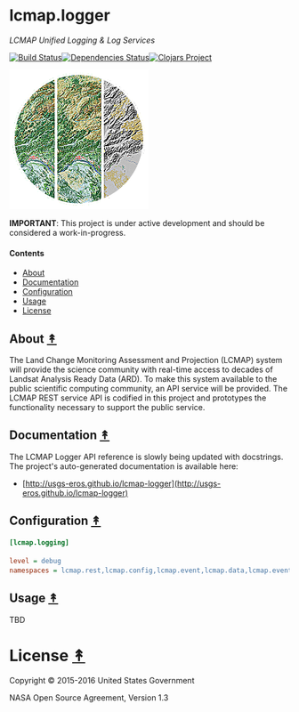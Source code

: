 # lcmap.logger

*LCMAP Unified Logging & Log Services*


[![Build Status][travis-badge]][travis][![Dependencies Status][deps-badge]][deps][![Clojars Project][clojars-badge]][clojars]

[![LCMAP open source project logo][lcmap-logo]][lcmap-logo-large]


**IMPORTANT**: This project is under active development and should be
considered a work-in-progress.


#### Contents

* [About](#about-)
* [Documentation](#documentation-)
* [Configuration](#configuration-)
* [Usage](#usage-)
* [License](#license-)


## About [&#x219F;](#contents)

The Land Change Monitoring Assessment and Projection (LCMAP) system will
provide the science community with real-time access to decades of Landsat
Analysis Ready Data (ARD). To make this system available to the public
scientific computing community, an API service will be provided. The
LCMAP REST service API is codified in this project and prototypes the
functionality necessary to support the public service.


## Documentation [&#x219F;](#contents)

The LCMAP Logger API reference is slowly being updated with docstrings. The
project's auto-generated documentation is available here:

* [http://usgs-eros.github.io/lcmap-logger](http://usgs-eros.github.io/lcmap-logger)


## Configuration [&#x219F;](#contents)

```ini
[lcmap.logging]

level = debug
namespaces = lcmap.rest,lcmap.config,lcmap.event,lcmap.data,lcmap.event,lcmap.see
```


## Usage [&#x219F;](#contents)

TBD


# License [&#x219F;](#contents)

Copyright © 2015-2016 United States Government

NASA Open Source Agreement, Version 1.3



<!-- Named page links below: /-->

[travis]: https://travis-ci.org/USGS-EROS/lcmap-logger
[travis-badge]: https://travis-ci.org/USGS-EROS/lcmap-logger.png?branch=master
[deps]: http://jarkeeper.com/usgs-eros/lcmap-logger
[deps-badge]: http://jarkeeper.com/usgs-eros/lcmap-logger/status.svg
[lcmap-logo]: https://raw.githubusercontent.com/USGS-EROS/lcmap-system/master/resources/images/lcmap-logo-1-250px.png
[lcmap-logo-large]: https://raw.githubusercontent.com/USGS-EROS/lcmap-system/master/resources/images/lcmap-logo-1-1000px.png
[clojars]: https://clojars.org/gov.usgs.eros/lcmap-logger
[clojars-badge]: https://img.shields.io/clojars/v/gov.usgs.eros/lcmap-logger.svg
[tag-badge]: https://img.shields.io/github/tag/usgs-eros/lcmap-logger.svg?maxAge=2592000
[tag]: https://github.com/usgs-eros/lcmap-logger/tags
